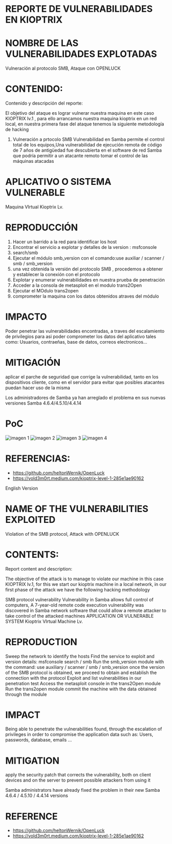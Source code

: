 # REPORTE DE VULNERABILIDADES EN KIOPTRIX
# NOMBRE DE LAS VULNERABILIDADES EXPLOTADAS
Vulneración al protocolo SMB, Ataque con OPENLUCK

# CONTENIDO:
Contenido y descripción del reporte: 

El objetivo del ataque es lograr vulnerar nuestra maquina en este caso KIOPTRIX lv.1 , para ello arrancamos nuestra maquina kioptrix en un red local, en nuestra primera fase del ataque tenemos la siguiente metodología de hacking 
1.	Vulneración a prtocolo SMB
Vulnerabilidad en Samba permite el control total de los equipos,Una vulnerabilidad de ejecución remota de código de 7 años de antigüedad fue descubierta en el software de red Samba que podría permitir a un atacante remoto tomar el control de las máquinas atacadas

# APLICATIVO O SISTEMA VULNERABLE
Maquina VIrtual Kioptrix Lv.

# REPRODUCCIÓN
1. Hacer un barrido a la red para identificar los host 
2. Encontrar el servicio a explotar y detalles de la version : msfconsole
3. search/smb 
4. Ejecutar el módulo smb_version con el comando:use auxiliar / scanner / smb / smb_version
5. una  vez obtenida  la versión del protocolo SMB , procedemos a obtener y establecer la conexión  con el protocolo
6. Explotar y enumerar vulnerabilidades en nuestra prueba de penetración
7.  Acceder a la consola de metasploit en el modulo trans2Open
8.  Ejecutar el MOdulo trans2open
9.  comprometer la maquina con los datos obtenidos atraves del módulo

# IMPACTO
Poder penetrar las vulnerabilidades encontradas, a traves del escalamiento de privilegios para asi poder comprometer los datos del aplicativo tales como: Usuarios, contraeñas, base de datos, correos electronicos...

# MITIGACIÓN

aplicar el parche de seguridad que corrige la vulnerabilidad, tanto en los dispositivos cliente, como en el servidor para evitar que posibles atacantes puedan hacer uso de la misma

Los administradores de Samba ya han arreglado el problema en sus nuevas versiones Samba 4.6.4/4.5.10/4.4.14

# PoC
![imagen 1](./INFOSEC/1.jpeg)
![imagen 2](./INFOSEC/2.jpeg)
![imagen 3](./INFOSEC/3.jpeg)
![imagen 4](./INFOSEC/5.jpeg)

# REFERENCIAS:

-	https://github.com/heltonWernik/OpenLuck
-	https://vold3m0rt.medium.com/kioptrix-level-1-285e1ae90162

English Version

# NAME OF THE VULNERABILITIES EXPLOITED
Violation of the SMB protocol, Attack with OPENLUCK

# CONTENTS:
Report content and description:

The objective of the attack is to manage to violate our machine in this case KIOPTRIX lv.1, for this we start our kioptrix machine in a local network, in our first phase of the attack we have the following hacking methodology

SMB protocol vulnerability Vulnerability in Samba allows full control of computers, A 7-year-old remote code execution vulnerability was discovered in Samba network software that could allow a remote attacker to take control of the attacked machines
APPLICATION OR VULNERABLE SYSTEM
Kioptrix VIrtual Machine Lv.

# REPRODUCTION
Sweep the network to identify the hosts
Find the service to exploit and version details: msfconsole
search / smb
Run the smb_version module with the command: use auxiliary / scanner / smb / smb_version
once the version of the SMB protocol is obtained, we proceed to obtain and establish the connection with the protocol
Exploit and list vulnerabilities in our penetration test
Access the metasploit console in the trans2Open module
Run the trans2open module
commit the machine with the data obtained through the module

# IMPACT
Being able to penetrate the vulnerabilities found, through the escalation of privileges in order to compromise the application data such as: Users, passwords, database, emails ...

# MITIGATION
apply the security patch that corrects the vulnerability, both on client devices and on the server to prevent possible attackers from using it

Samba administrators have already fixed the problem in their new Samba 4.6.4 / 4.5.10 / 4.4.14 versions


# REFERENCE

- https://github.com/heltonWernik/OpenLuck
-	https://vold3m0rt.medium.com/kioptrix-level-1-285e1ae90162





